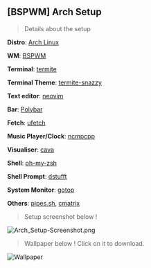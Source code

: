 ## [BSPWM] Arch Setup

> Details about the setup

**Distro**: [Arch Linux](https://www.archlinux.org/)

**WM**: [BSPWM](https://github.com/baskerville/bspwm)

**Terminal**: [termite](https://github.com/thestinger/termite)

**Terminal Theme**: [termite-snazzy](https://github.com/kbobrowski/termite-snazzy)

**Text editor**: [neovim](https://github.com/neovim/neovim)

**Bar**: [Polybar](https://github.com/jaagr/polybar)

**Fetch**: [ufetch](https://gitlab.com/jschx/ufetch)

**Music Player/Clock**: [ncmpcpp](https://github.com/arybczak/ncmpcpp)

**Visualiser**: [cava](https://github.com/karlstav/cava)

**Shell**: [oh-my-zsh](https://github.com/robbyrussell/oh-my-zsh)

**Shell Prompt**: [dstufft](https://github.com/robbyrussell/oh-my-zsh/blob/master/themes/dstufft.zsh-theme)

**System Monitor**: [gotop](https://github.com/cjbassi/gotop)

**Others**: [pipes.sh](https://github.com/pipeseroni/pipes.sh), [cmatrix](https://github.com/abishekvashok/cmatrix)

> Setup screenshot below !

![Arch_Setup-Screenshot.png](https://github.com/Yash-Garg/dotfiles/blob/master/src/Arch-Setup.png)

> Wallpaper below ! Click on it to download.

![Wallpaper](https://github.com/Yash-Garg/dotfiles/blob/master/src/wallhaven-736516.jpg)
